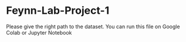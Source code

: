 # Feynn-Lab-Project-1


Please give the right path to  the dataset. 
  You can run this file on Google Colab or Jupyter Notebook 
